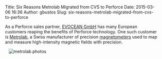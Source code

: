 Title: Six Reasons Metrolab Migrated from CVS to Perforce
Date: 2015-03-06 16:36
Author: gbustos
Slug: six-reasons-metrolab-migrated-from-cvs-to-perforce

<div
class="field field-name-body field-type-text-with-summary field-label-hidden">

<div class="field-items">

<div class="field-item even">

As a Perforce sales partner, [EVOCEAN GmbH](http://www.evocean.com/) has
many European customers reaping the benefits of Perforce technology. One
such customer is [Metrolab](http://www.metrolab.com/), a Swiss
manufacturer of precision
[magnetometers](http://en.wikipedia.org/wiki/Magnetometer) used to map
and measure high-intensity magnetic fields with precision.

</p>

   ![metrolab
photos](http://www.perforce.com/sites/default/files/metrolab-photos.jpg)

</p>
<p>

</div>

</div>

</div>

</p>


